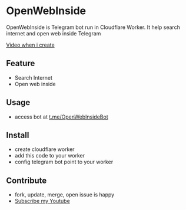 # OpenWebInside

OpenWebInside is Telegram bot run in Cloudflare Worker.
It help search internet and open web inside Telegram

[Video when i create](https://youtu.be/mMCXSbXBUe0?si=XhtMpGITWRmazdr_)

## Feature
- Search Internet
- Open web inside

## Usage
- access bot at [t.me/OpenWebInsideBot](https://t.me/OpenWebInsideBot)

## Install
- create cloudflare worker
- add this code to your worker
- config telegram bot point to your worker 

## Contribute
- fork, update, merge, open issue is happy
- [Subscribe my Youtube](https://www.youtube.com/@WingramOrg)